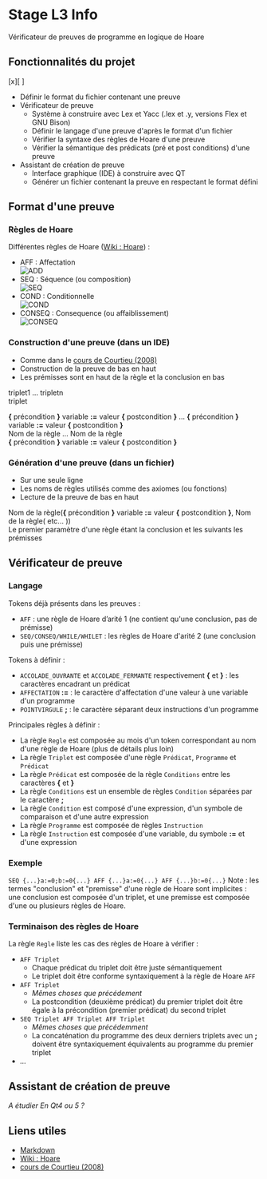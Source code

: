 # Stage L3 Info

Vérificateur de preuves de programme en logique de Hoare

## Fonctionnalités du projet
[x][ ]
* Définir le format du fichier contenant une preuve
* Vérificateur de preuve
    * Système à construire avec Lex et Yacc (.lex et .y, versions Flex et GNU Bison)
    * Définir le langage d'une preuve d'après le format d'un fichier
    * Vérifier la syntaxe des règles de Hoare d'une preuve
    * Vérifier la sémantique des prédicats (pré et post conditions) d'une preuve
* Assistant de création de preuve
    * Interface graphique (IDE) à construire avec QT
    * Générer un fichier contenant la preuve en respectant le format défini

## Format d'une preuve

### Règles de Hoare

Différentes règles de Hoare ([Wiki : Hoare](https://fr.wikipedia.org/wiki/Logique_de_Hoare "Wiki Hoare")) :
* AFF : Affectation  
![ADD](https://upload.wikimedia.org/math/0/b/9/0b9a2415175302dce994af21a9218367.png "ADD")
* SEQ : Séquence (ou composition)  
![SEQ](https://upload.wikimedia.org/math/a/6/f/a6f77b176903b2ee21016352ce1094b7.png "SEQ")
* COND : Conditionnelle  
![COND](https://upload.wikimedia.org/math/e/e/4/ee4f74d64cb71775ea181039c1634ac6.png "COND")
* CONSEQ : Consequence (ou affaiblissement)  
![CONSEQ](https://upload.wikimedia.org/math/e/7/4/e74a5e88893d68a24aa51b4f16f711f8.png "CONSEQ")

### Construction d'une preuve (dans un IDE)

* Comme dans le [cours de Courtieu (2008)](http://cedric.cnam.fr/~courtiep/downloads/hoare.pdf "Outils de preuve et vérification - Courtieu, 2008")
* Construction de la preuve de bas en haut
* Les prémisses sont en haut de la règle et la conclusion en bas

triplet1 ... tripletn  
      triplet

**{** précondition **}** variable **:=** valeur **{** postcondition **}** ... **{** précondition **}** variable **:=** valeur **{** postcondition **}**  
Nom de la règle ... Nom de la règle  
**{** précondition **}** variable **:=** valeur **{** postcondition **}**

### Génération d'une preuve (dans un fichier)

* Sur une seule ligne
* Les noms de règles utilisés comme des axiomes (ou fonctions)
* Lecture de la preuve de bas en haut

Nom de la règle(**{** précondition **}** variable **:=** valeur **{** postcondition **}**, Nom de la règle( etc... ))  
Le premier paramètre d'une règle étant la conclusion et les suivants les prémisses

## Vérificateur de preuve

### Langage

Tokens déjà présents dans les preuves :
* `AFF` : une règle de Hoare d’arité 1 (ne contient qu'une conclusion, pas de prémisse)
* `SEQ/CONSEQ/WHILE/WHILET` : les règles de Hoare d'arité 2 (une conclusion puis une prémisse)

Tokens à définir :
* `ACCOLADE_OUVRANTE` et `ACCOLADE_FERMANTE` respectivement **{** et **}** : les caractères encadrant un prédicat
* `AFFECTATION` **:=** : le caractère d'affectation d'une valeur à une variable d'un programme
* `POINTVIRGULE` **;** : le caractère séparant deux instructions d'un programme

Principales règles à définir :
* La règle `Regle` est composée au mois d'un token correspondant au nom d'une règle de Hoare (plus de détails plus loin)
* La règle `Triplet` est composée d'une règle `Prédicat`, `Programme` et `Prédicat`
* La règle `Prédicat` est composée de la règle `Conditions` entre les caractères **{** et **}**
* La règle `Conditions` est un ensemble de règles `Condition` séparées par le caractère **;**
* La règle `Condition` est composé d'une expression, d'un symbole de comparaison et d'une autre expression
* La règle `Programme` est composée de règles `Instruction`
* La règle `Instruction` est composée d'une variable, du symbole **:=** et d'une expression

### Exemple

`SEQ {...}a:=0;b:=0{...} AFF {...}a:=0{...} AFF {...}b:=0{...}`
Note : les termes "conclusion" et "premisse" d'une règle de Hoare sont implicites : une conclusion est composée d'un triplet, et une premisse est composée d'une ou plusieurs règles de Hoare.

### Terminaison des règles de Hoare

La règle `Regle` liste les cas des règles de Hoare à vérifier :
* `AFF Triplet`
    * Chaque prédicat du triplet doit être juste sémantiquement
    * Le triplet doit être conforme syntaxiquement à la règle de Hoare `AFF`
* `AFF Triplet`
    * *Mêmes choses que précédement*
    * La postcondition (deuxième prédicat) du premier triplet doit être égale à la précondition (premier prédicat) du second triplet
* `SEQ Triplet AFF Triplet AFF Triplet`
    * *Mêmes choses que précédemment*
    * La concaténation du programme des deux derniers triplets avec un **;** doivent être syntaxiquement équivalents au programme du premier triplet
* *...*

## Assistant de création de preuve

*A étudier*
*En Qt4 ou 5 ?*

## Liens utiles

* [Markdown](https://fr.wikipedia.org/wiki/Markdown "Wiki Markdown")
* [Wiki : Hoare](https://fr.wikipedia.org/wiki/Logique_de_Hoare "Wiki Hoare")
* [cours de Courtieu (2008)](http://cedric.cnam.fr/~courtiep/downloads/hoare.pdf "Outils de preuve et vérification - Courtieu, 2008")
